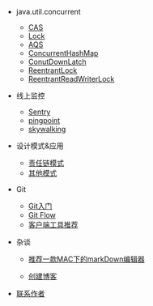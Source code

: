 - java.util.concurrent
  - [CAS]()
  - [Lock]()
  - [AQS]()
  - [ConcurrentHashMap]()
  - [ConutDownLatch]()
  - [ReentrantLock]()
  - [ReentrantReadWriterLock]()
  
- 线上监控

  - [Sentry]()
  - [pingpoint]()
  - [skywalking]()

- 设计模式&应用
  - [责任链模式]()
  - [其他模式]()

- Git

  - [Git入门](git/git-introduction.md)
  - [Git Flow](git/git-flow.md)
  - [客户端工具推荐](git/git-client.md)

- 杂谈
  - [推荐一款MAC下的markDown编辑器](talk-about/markdown-vim-recom.md)

  - [创建博客](talk-about/blog-road.md)
  

- [联系作者](contactme.md)
